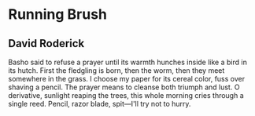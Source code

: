# Running Brush
## David Roderick
Basho said to refuse a prayer until its warmth hunches inside like
a bird in its hutch. First the fledgling is born, then the worm, then they
meet somewhere in the grass. I choose my paper for its cereal color, fuss
over shaving a pencil. The prayer means to cleanse both triumph and lust.
O derivative, sunlight reaping the trees, this whole morning cries through a
single reed. Pencil, razor blade, spit—I'll try not to hurry.